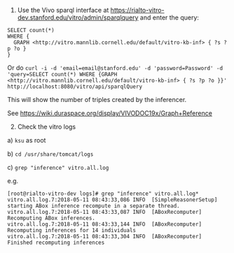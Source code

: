 1. Use the Vivo sparql interface at https://rialto-vitro-dev.stanford.edu/vitro/admin/sparqlquery and enter the query:

```
SELECT count(*)
WHERE {
  GRAPH <http://vitro.mannlib.cornell.edu/default/vitro-kb-inf> { ?s ?p ?o }
}
```

Or do `curl -i -d 'email=email@stanford.edu' -d 'password=Password' -d 'query=SELECT count(*) WHERE {GRAPH <http://vitro.mannlib.cornell.edu/default/vitro-kb-inf> { ?s ?p ?o }}' http://localhost:8080/vitro/api/sparqlQuery`

This will show the number of triples created by the inferencer.

See https://wiki.duraspace.org/display/VIVODOC19x/Graph+Reference

2. Check the vitro logs

  a) `ksu` as root 

  b) `cd /usr/share/tomcat/logs`

  c) `grep "inference" vitro.all.log`


e.g.
```
[root@rialto-vitro-dev logs]# grep "inference" vitro.all.log*
vitro.all.log.7:2018-05-11 08:43:33,086 INFO  [SimpleReasonerSetup] starting ABox inference recompute in a separate thread.
vitro.all.log.7:2018-05-11 08:43:33,087 INFO  [ABoxRecomputer] Recomputing ABox inferences.
vitro.all.log.7:2018-05-11 08:43:33,144 INFO  [ABoxRecomputer] Recomputing inferences for 14 individuals
vitro.all.log.7:2018-05-11 08:43:33,304 INFO  [ABoxRecomputer] Finished recomputing inferences
```
